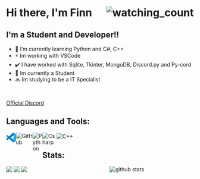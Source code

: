 # Hi there, I'm Finn                   <img src="https://komarev.com/ghpvc/?username=bekef&color=brightgreen" alt="watching_count" align="right" />

## I'm a Student and Developer!!

- 🌱 I’m currently learning Python and C#, C++ 
- ⚡ Im working with VSCode
- ✔️ I have worked with Sqlite, Tkinter, MongoDB, Discord.py and Py-cord
- 📘 Im currently a Student
- 🔜 Im studying to be a IT Specialist

<br />

[Official Discord](https://discord.com/invite/GUNzQ5tVbj)

## Languages and Tools:

<img align="left" alt="Visual Studio Code" width="26px" src="https://raw.githubusercontent.com/github/explore/80688e429a7d4ef2fca1e82350fe8e3517d3494d/topics/visual-studio-code/visual-studio-code.png" />
<img align="left" alt="GitHub" width="45px" src="https://user-images.githubusercontent.com/66865117/159128846-5e7d0c4e-836b-42f8-8078-e84855569aae.png" />
<img align="left" alt="Python" width="26px" src="https://user-images.githubusercontent.com/66865117/148420255-b44003ac-22d9-4bdf-8e1e-65f2e8c4eb8a.png"/>
<img align="left" alt="Csharp" width="38px" src="https://user-images.githubusercontent.com/66865117/159082925-41f9b846-b6e3-4df4-9734-cd4de7a7d416.png"/>
<img align="center" alt="C++" width="26px" src="https://user-images.githubusercontent.com/66865117/159083075-d37ec3c5-758f-4551-aa20-a953a37fa412.png"/>

## Stats:
<img src="https://github-readme-stats.vercel.app/api?username=bekef&show_icons=true&theme=gotham" alt="github stats" width="45%" align="right"/>

<img src="https://github-readme-streak-stats.herokuapp.com/?user=bekef&theme=dark" width="48%" >

<img src="https://github-readme-stats.vercel.app/api/top-langs/?username=bekef&layout=compact&theme=dark">

<img src="https://activity-graph.herokuapp.com/graph?username=bekef&theme=xcode&hide_border=true&area=true">
